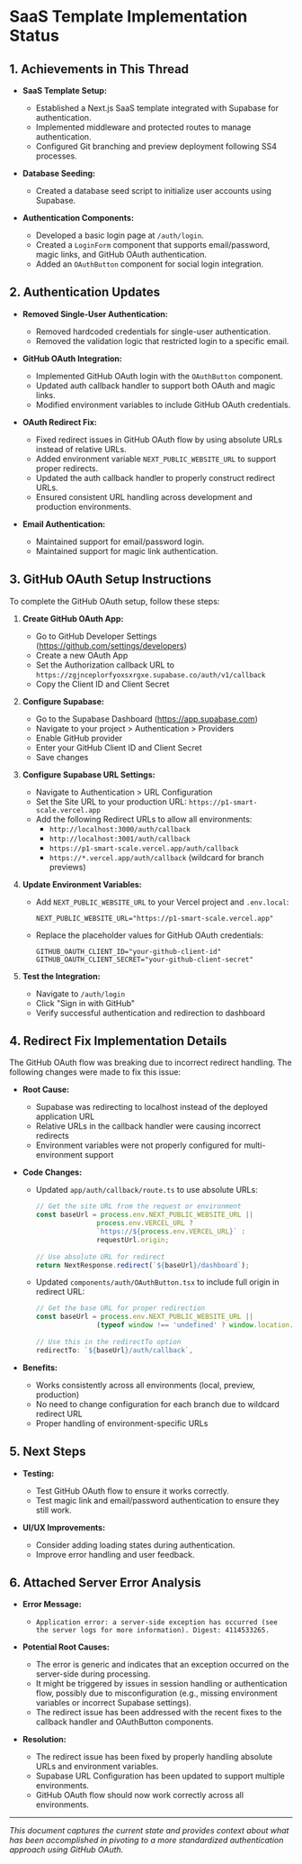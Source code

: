 # SaaS Template Implementation Status

## 1. Achievements in This Thread

- **SaaS Template Setup:**
  - Established a Next.js SaaS template integrated with Supabase for authentication.
  - Implemented middleware and protected routes to manage authentication.
  - Configured Git branching and preview deployment following SS4 processes.

- **Database Seeding:**
  - Created a database seed script to initialize user accounts using Supabase.

- **Authentication Components:**
  - Developed a basic login page at `/auth/login`.
  - Created a `LoginForm` component that supports email/password, magic links, and GitHub OAuth authentication.
  - Added an `OAuthButton` component for social login integration.

## 2. Authentication Updates

- **Removed Single-User Authentication:**
  - Removed hardcoded credentials for single-user authentication.
  - Removed the validation logic that restricted login to a specific email.

- **GitHub OAuth Integration:**
  - Implemented GitHub OAuth login with the `OAuthButton` component.
  - Updated auth callback handler to support both OAuth and magic links.
  - Modified environment variables to include GitHub OAuth credentials.

- **OAuth Redirect Fix:**
  - Fixed redirect issues in GitHub OAuth flow by using absolute URLs instead of relative URLs.
  - Added environment variable `NEXT_PUBLIC_WEBSITE_URL` to support proper redirects.
  - Updated the auth callback handler to properly construct redirect URLs.
  - Ensured consistent URL handling across development and production environments.

- **Email Authentication:**
  - Maintained support for email/password login.
  - Maintained support for magic link authentication.

## 3. GitHub OAuth Setup Instructions

To complete the GitHub OAuth setup, follow these steps:

1. **Create GitHub OAuth App:**
   - Go to GitHub Developer Settings (https://github.com/settings/developers)
   - Create a new OAuth App
   - Set the Authorization callback URL to `https://zgjnceplorfyoxsxrgxe.supabase.co/auth/v1/callback`
   - Copy the Client ID and Client Secret

2. **Configure Supabase:**
   - Go to the Supabase Dashboard (https://app.supabase.com)
   - Navigate to your project > Authentication > Providers
   - Enable GitHub provider
   - Enter your GitHub Client ID and Client Secret
   - Save changes

3. **Configure Supabase URL Settings:**
   - Navigate to Authentication > URL Configuration
   - Set the Site URL to your production URL: `https://p1-smart-scale.vercel.app`
   - Add the following Redirect URLs to allow all environments:
     - `http://localhost:3000/auth/callback`
     - `http://localhost:3001/auth/callback`
     - `https://p1-smart-scale.vercel.app/auth/callback`
     - `https://*.vercel.app/auth/callback` (wildcard for branch previews)

4. **Update Environment Variables:**
   - Add `NEXT_PUBLIC_WEBSITE_URL` to your Vercel project and `.env.local`:
     ```
     NEXT_PUBLIC_WEBSITE_URL="https://p1-smart-scale.vercel.app"
     ```
   - Replace the placeholder values for GitHub OAuth credentials:
     ```
     GITHUB_OAUTH_CLIENT_ID="your-github-client-id"
     GITHUB_OAUTH_CLIENT_SECRET="your-github-client-secret"
     ```

5. **Test the Integration:**
   - Navigate to `/auth/login`
   - Click "Sign in with GitHub"
   - Verify successful authentication and redirection to dashboard

## 4. Redirect Fix Implementation Details

The GitHub OAuth flow was breaking due to incorrect redirect handling. The following changes were made to fix this issue:

- **Root Cause:**
  - Supabase was redirecting to localhost instead of the deployed application URL
  - Relative URLs in the callback handler were causing incorrect redirects
  - Environment variables were not properly configured for multi-environment support

- **Code Changes:**
  - Updated `app/auth/callback/route.ts` to use absolute URLs:
    ```typescript
    // Get the site URL from the request or environment
    const baseUrl = process.env.NEXT_PUBLIC_WEBSITE_URL || 
                   process.env.VERCEL_URL ? 
                   `https://${process.env.VERCEL_URL}` : 
                   requestUrl.origin;
                   
    // Use absolute URL for redirect
    return NextResponse.redirect(`${baseUrl}/dashboard`);
    ```
  
  - Updated `components/auth/OAuthButton.tsx` to include full origin in redirect URL:
    ```typescript
    // Get the base URL for proper redirection
    const baseUrl = process.env.NEXT_PUBLIC_WEBSITE_URL || 
                   (typeof window !== 'undefined' ? window.location.origin : '');
                   
    // Use this in the redirectTo option
    redirectTo: `${baseUrl}/auth/callback`,
    ```

- **Benefits:**
  - Works consistently across all environments (local, preview, production)
  - No need to change configuration for each branch due to wildcard redirect URL
  - Proper handling of environment-specific URLs

## 5. Next Steps

- **Testing:**
  - Test GitHub OAuth flow to ensure it works correctly.
  - Test magic link and email/password authentication to ensure they still work.

- **UI/UX Improvements:**
  - Consider adding loading states during authentication.
  - Improve error handling and user feedback.

## 6. Attached Server Error Analysis

- **Error Message:**
  - `Application error: a server-side exception has occurred (see the server logs for more information). Digest: 4114533265.`

- **Potential Root Causes:**
  - The error is generic and indicates that an exception occurred on the server-side during processing.
  - It might be triggered by issues in session handling or authentication flow, possibly due to misconfiguration (e.g., missing environment variables or incorrect Supabase settings).
  - The redirect issue has been addressed with the recent fixes to the callback handler and OAuthButton components.

- **Resolution:**
  - The redirect issue has been fixed by properly handling absolute URLs and environment variables.
  - Supabase URL Configuration has been updated to support multiple environments.
  - GitHub OAuth flow should now work correctly across all environments.

---

_This document captures the current state and provides context about what has been accomplished in pivoting to a more standardized authentication approach using GitHub OAuth._ 